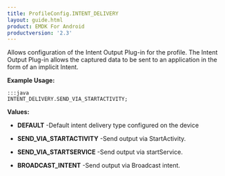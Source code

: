 ```yaml
---
title: ProfileConfig.INTENT_DELIVERY
layout: guide.html
product: EMDK For Android
productversion: '2.3'
---
```


Allows configuration of the Intent Output Plug-in for the profile.
 The Intent Output Plug-in allows the captured data to be sent to an application in the form of an implicit Intent.

 

**Example Usage:**
	
	:::java	
	INTENT_DELIVERY.SEND_VIA_STARTACTIVITY;


**Values:**

* **DEFAULT** -Default intent delivery type configured on the device

* **SEND_VIA_STARTACTIVITY** -Send output via StartActivity.

* **SEND_VIA_STARTSERVICE** -Send output via startService.

* **BROADCAST_INTENT** -Send output via Broadcast intent.










